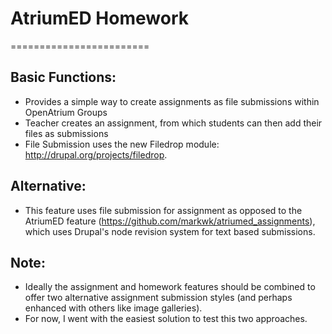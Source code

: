 # AtriumED Homework
========================
## Basic Functions:
* Provides a simple way to create assignments as file submissions within OpenAtrium Groups
* Teacher creates an assignment, from which students can then add their files as submissions
* File Submission uses the new Filedrop module: http://drupal.org/projects/filedrop. 

## Alternative:
* This feature uses file submission for assignment as opposed to the AtriumED feature (https://github.com/markwk/atriumed_assignments), which uses Drupal's node revision system for text based submissions. 

## Note:
* Ideally the assignment and homework features should be combined to offer two alternative assignment submission styles (and perhaps enhanced with others like image galleries). 
* For now, I went with the easiest solution to test this two approaches. 